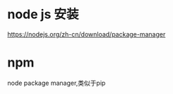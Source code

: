 # node js 安装

https://nodejs.org/zh-cn/download/package-manager

# npm
node package manager,类似于pip

